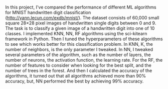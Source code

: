 In this project, I've compared the performance of different ML algorithms for MNIST handwritten digit classification (http://yann.lecun.com/exdb/mnist/). The dataset consists of 60,000 small square 28×28 pixel images of handwritten single digits between 0 and 9. The task is to classify a given image of a handwritten digit into one of 10 classes. I implemented KNN, NN, RF algorithms using the sci-kitearn framework in Python. Then I tuned the hyperparameters of these algorithms to see which works better for this classification problem. In KNN, K, the number of neighbors, is the only parameter I tweaked. In NN, I tweaked several parameters of the algorithm, such as the number of layers, the number of neurons, the activation function, the learning rate. For the RF, the number of features to consider when looking for the best split, and the number of trees in the forest. And then I calculated the accuracy of the algorithms, it turned out that all algorithms achieved more than 90% accuracy, but, NN performed the best by achieving 99% accuracy.
